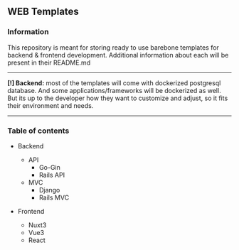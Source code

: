 ## WEB Templates
### Information
This repository is meant for storing ready to use barebone templates for backend & frontend development. Additional information about each will be present in their README.md
___
**[!] Backend:** most of the templates will come with dockerized postgresql database. And some applications/frameworks will be dockerized as well. But its up to the developer how they want to customize and adjust, so it fits their environment and needs.
___

### Table of contents
- Backend
  - API
    - Go-Gin
    - Rails API
  - MVC
    - Django
    - Rails MVC

- Frontend
  - Nuxt3
  - Vue3
  - React
